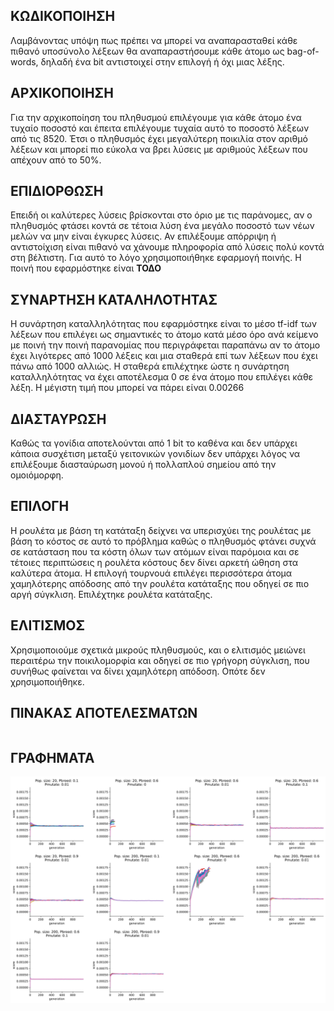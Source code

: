 
## ΚΩΔΙΚΟΠΟΙΗΣΗ

Λαμβάνοντας υπόψη πως πρέπει να μπορεί να αναπαρασταθεί κάθε πιθανό 
υποσύνολο λέξεων θα αναπαραστήσουμε κάθε άτομο ως bag-of-words, δηλαδή 
ένα bit αντιστοιχεί στην επιλογή ή όχι μιας λέξης.

## ΑΡΧΙΚΟΠΟΙΗΣΗ

Για την αρχικοποίηση του πληθυσμού επιλέγουμε για κάθε άτομο ένα τυχαίο 
ποσοστό και έπειτα επιλέγουμε τυχαία αυτό το ποσοστό λέξεων από τις 8520. 
Έτσι ο πληθυσμός έχει μεγαλύτερη ποικιλία στον αριθμό λέξεων και μπορεί πιο 
εύκολα να βρει λύσεις με αριθμούς λέξεων που απέχουν από το 50%.

## ΕΠΙΔΙΟΡΘΩΣΗ

Επειδή οι καλύτερες λύσεις βρίσκονται στο όριο με τις παράνομες, 
αν ο πληθυσμός φτάσει κοντά σε τέτοια λύση ένα μεγάλο ποσοστό των 
νέων μελών να μην είναι έγκυρες λύσεις. Αν επιλέξουμε απόρριψη ή 
αντιστοίχιση είναι πιθανό να χάνουμε πληροφορία από λύσεις πολύ κοντά 
στη βέλτιστη. Για αυτό το λόγο χρησιμοποιήθηκε εφαρμογή ποινής. 
Η ποινή που εφαρμόστηκε είναι **ΤΟΔΟ**

## ΣΥΝΑΡΤΗΣΗ ΚΑΤΑΛΗΛΟΤΗΤΑΣ

Η συνάρτηση καταλληλότητας που εφαρμόστηκε είναι το μέσο tf-idf των λέξεων 
που επιλέγει ως σημαντικές το άτομο κατά μέσο όρο ανά κείμενο με ποινή την 
ποινή παρανομίας που περιγράφεται παραπάνω αν το άτομο έχει λιγότερες από 1000 
λέξεις και μια σταθερά επί των λέξεων που έχει πάνω από 1000 αλλιώς. Η σταθερά 
επιλέχτηκε ώστε η συνάρτηση καταλληλότητας να έχει αποτέλεσμα 0 σε ένα άτομο 
που επιλέγει κάθε λέξη. Η μέγιστη τιμή που μπορεί να πάρει είναι 0.00266

## ΔΙΑΣΤΑΥΡΩΣΗ

Καθώς τα γονίδια αποτελούνται από 1 bit το καθένα και δεν υπάρχει κάποια 
συσχέτιση μεταξύ γειτονικών γονιδίων δεν υπάρχει λόγος να επιλέξουμε 
διασταύρωση μονού ή πολλαπλού σημείου από την ομοιόμορφη.

## ΕΠΙΛΟΓΗ

Η ρουλέτα με βάση τη κατάταξη δείχνει να υπερισχύει της ρουλέτας με βάση 
το κόστος σε αυτό το πρόβλημα καθώς ο πληθυσμός φτάνει συχνά σε κατάσταση 
που τα κόστη όλων των ατόμων είναι παρόμοια και σε τέτοιες περιπτώσεις 
η ρουλέτα κόστους δεν δίνει αρκετή ώθηση στα καλύτερα άτομα. 
Η επιλογή τουρνουά επιλέγει περισσότερα άτομα χαμηλότερης απόδοσης από την 
ρουλέτα κατάταξης που οδηγεί σε πιο αργή σύγκλιση. Επιλέχτηκε ρουλέτα κατάταξης.


## ΕΛΙΤΙΣΜΟΣ

Χρησιμοποιούμε σχετικά μικρούς πληθυσμούς, και ο ελιτισμός μειώνει περαιτέρω 
την ποικιλομορφία και οδηγεί σε πιο γρήγορη σύγκλιση, που συνήθως φαίνεται να 
δίνει χαμηλότερη απόδοση. Οπότε δεν χρησιμοποιήθηκε.

## ΠΙΝΑΚΑΣ ΑΠΟΤΕΛΕΣΜΑΤΩΝ

```{.python .cb-run include_file=ResTable.py }
```

## ΓΡΑΦΗΜΑΤΑ

![](big_graph.svg)
